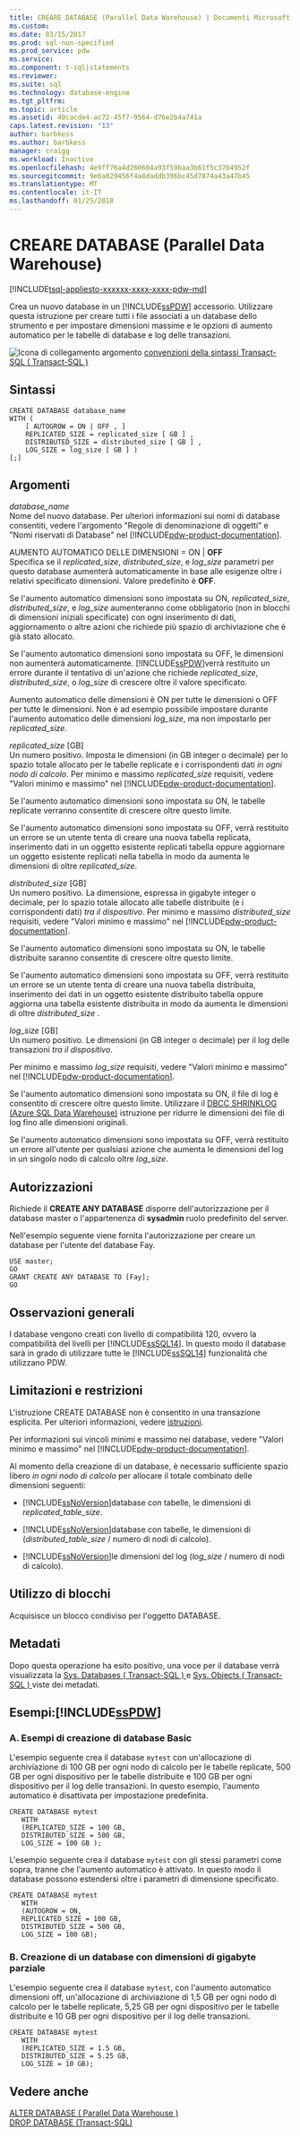 ```yaml
---
title: CREARE DATABASE (Parallel Data Warehouse) | Documenti Microsoft
ms.custom: 
ms.date: 03/15/2017
ms.prod: sql-non-specified
ms.prod_service: pdw
ms.service: 
ms.component: t-sql|statements
ms.reviewer: 
ms.suite: sql
ms.technology: database-engine
ms.tgt_pltfrm: 
ms.topic: article
ms.assetid: 40cacde4-ac72-45f7-9564-d76e2b4a741a
caps.latest.revision: "13"
author: barbkess
ms.author: barbkess
manager: craigg
ms.workload: Inactive
ms.openlocfilehash: 4e9ff76a4d260604a93f59baa3b61f5c37b4952f
ms.sourcegitcommit: 9e6a029456f4a8daddb396bc45d7874a43a47b45
ms.translationtype: MT
ms.contentlocale: it-IT
ms.lasthandoff: 01/25/2018
---
```

# <a name="create-database-parallel-data-warehouse"></a>CREARE DATABASE (Parallel Data Warehouse)
[!INCLUDE[tsql-appliesto-xxxxxx-xxxx-xxxx-pdw-md](../../includes/tsql-appliesto-xxxxxx-xxxx-xxxx-pdw-md.md)]

  Crea un nuovo database in un [!INCLUDE[ssPDW](../../includes/sspdw-md.md)] accessorio. Utilizzare questa istruzione per creare tutti i file associati a un database dello strumento e per impostare dimensioni massime e le opzioni di aumento automatico per le tabelle di database e log delle transazioni.  
  
 ![Icona di collegamento argomento](../../database-engine/configure-windows/media/topic-link.gif "icona Collegamento argomento") [convenzioni della sintassi Transact-SQL &#40; Transact-SQL &#41;](../../t-sql/language-elements/transact-sql-syntax-conventions-transact-sql.md)  
  
## <a name="syntax"></a>Sintassi  
  
```  
CREATE DATABASE database_name   
WITH (   
    [ AUTOGROW = ON | OFF , ]   
    REPLICATED_SIZE = replicated_size [ GB ] ,  
    DISTRIBUTED_SIZE = distributed_size [ GB ] ,  
    LOG_SIZE = log_size [ GB ] )  
[;]  
```  
  
## <a name="arguments"></a>Argomenti  
 *database_name*  
 Nome del nuovo database. Per ulteriori informazioni sui nomi di database consentiti, vedere l'argomento "Regole di denominazione di oggetti" e "Nomi riservati di Database" nel [!INCLUDE[pdw-product-documentation](../../includes/pdw-product-documentation-md.md)].  
  
 AUMENTO AUTOMATICO DELLE DIMENSIONI = ON | **OFF**  
 Specifica se il *replicated_size*, *distributed_size*, e *log_size* parametri per questo database aumenterà automaticamente in base alle esigenze oltre i relativi specificato dimensioni. Valore predefinito è **OFF**.  
  
 Se l'aumento automatico dimensioni sono impostata su ON, *replicated_size*, *distributed_size*, e *log_size* aumenteranno come obbligatorio (non in blocchi di dimensioni iniziali specificate) con ogni inserimento di dati, aggiornamento o altre azioni che richiede più spazio di archiviazione che è già stato allocato.  
  
 Se l'aumento automatico dimensioni sono impostata su OFF, le dimensioni non aumenterà automaticamente. [!INCLUDE[ssPDW](../../includes/sspdw-md.md)]verrà restituito un errore durante il tentativo di un'azione che richiede *replicated_size*, *distributed_size*, o *log_size* di crescere oltre il valore specificato.  
  
 Aumento automatico delle dimensioni è ON per tutte le dimensioni o OFF per tutte le dimensioni. Non è ad esempio possibile impostare durante l'aumento automatico delle dimensioni *log_size*, ma non impostarlo per *replicated_size*.  
  
 *replicated_size* [GB]  
 Un numero positivo. Imposta le dimensioni (in GB integer o decimale) per lo spazio totale allocato per le tabelle replicate e i corrispondenti dati *in ogni nodo di calcolo*. Per minimo e massimo *replicated_size* requisiti, vedere "Valori minimo e massimo" nel [!INCLUDE[pdw-product-documentation](../../includes/pdw-product-documentation-md.md)].  
  
 Se l'aumento automatico dimensioni sono impostata su ON, le tabelle replicate verranno consentite di crescere oltre questo limite.  
  
 Se l'aumento automatico dimensioni sono impostata su OFF, verrà restituito un errore se un utente tenta di creare una nuova tabella replicata, inserimento dati in un oggetto esistente replicati tabella oppure aggiornare un oggetto esistente replicati nella tabella in modo da aumenta le dimensioni di oltre *replicated_size*.  
  
 *distributed_size* [GB]  
 Un numero positivo. La dimensione, espressa in gigabyte integer o decimale, per lo spazio totale allocato alle tabelle distribuite (e i corrispondenti dati) *tra il dispositivo*. Per minimo e massimo *distributed_size* requisiti, vedere "Valori minimo e massimo" nel [!INCLUDE[pdw-product-documentation](../../includes/pdw-product-documentation-md.md)].  
  
 Se l'aumento automatico dimensioni sono impostata su ON, le tabelle distribuite saranno consentite di crescere oltre questo limite.  
  
 Se l'aumento automatico dimensioni sono impostata su OFF, verrà restituito un errore se un utente tenta di creare una nuova tabella distribuita, inserimento dei dati in un oggetto esistente distribuito tabella oppure aggiorna una tabella esistente distribuita in modo da aumenta le dimensioni di oltre *distributed_size* .  
  
 *log_size* [GB]  
 Un numero positivo. Le dimensioni (in GB integer o decimale) per il log delle transazioni *tra il dispositivo*.  
  
 Per minimo e massimo *log_size* requisiti, vedere "Valori minimo e massimo" nel [!INCLUDE[pdw-product-documentation](../../includes/pdw-product-documentation-md.md)].  
  
 Se l'aumento automatico dimensioni sono impostata su ON, il file di log è consentito di crescere oltre questo limite. Utilizzare il [DBCC SHRINKLOG (Azure SQL Data Warehouse)](../../t-sql/database-console-commands/dbcc-shrinklog-azure-sql-data-warehouse.md) istruzione per ridurre le dimensioni dei file di log fino alle dimensioni originali.  
  
 Se l'aumento automatico dimensioni sono impostata su OFF, verrà restituito un errore all'utente per qualsiasi azione che aumenta le dimensioni del log in un singolo nodo di calcolo oltre *log_size*.  
  
## <a name="permissions"></a>Autorizzazioni  
 Richiede il **CREATE ANY DATABASE** disporre dell'autorizzazione per il database master o l'appartenenza di **sysadmin** ruolo predefinito del server.  
  
 Nell'esempio seguente viene fornita l'autorizzazione per creare un database per l'utente del database Fay.  
  
```  
USE master;  
GO  
GRANT CREATE ANY DATABASE TO [Fay];  
GO  
```  
  
## <a name="general-remarks"></a>Osservazioni generali  
 I database vengono creati con livello di compatibilità 120, ovvero la compatibilità del livelli per [!INCLUDE[ssSQL14](../../includes/sssql14-md.md)]. In questo modo il database sarà in grado di utilizzare tutte le [!INCLUDE[ssSQL14](../../includes/sssql14-md.md)] funzionalità che utilizzano PDW.  
  
## <a name="limitations-and-restrictions"></a>Limitazioni e restrizioni  
 L'istruzione CREATE DATABASE non è consentito in una transazione esplicita. Per ulteriori informazioni, vedere [istruzioni](../../t-sql/statements/statements.md).  
  
 Per informazioni sui vincoli minimi e massimo nei database, vedere "Valori minimo e massimo" nel [!INCLUDE[pdw-product-documentation](../../includes/pdw-product-documentation-md.md)].  
  
 Al momento della creazione di un database, è necessario sufficiente spazio libero *in ogni nodo di calcolo* per allocare il totale combinato delle dimensioni seguenti:  
  
-   [!INCLUDE[ssNoVersion](../../includes/ssnoversion-md.md)]database con tabelle, le dimensioni di *replicated_table_size*.  
  
-   [!INCLUDE[ssNoVersion](../../includes/ssnoversion-md.md)]database con tabelle, le dimensioni di (*distributed_table_size* / numero di nodi di calcolo).  
  
-   [!INCLUDE[ssNoVersion](../../includes/ssnoversion-md.md)]le dimensioni del log (*log_size* / numero di nodi di calcolo).  
  
## <a name="locking"></a>Utilizzo di blocchi  
 Acquisisce un blocco condiviso per l'oggetto DATABASE.  
  
## <a name="metadata"></a>Metadati  
 Dopo questa operazione ha esito positivo, una voce per il database verrà visualizzata la [Sys. Databases &#40; Transact-SQL &#41; ](../../relational-databases/system-catalog-views/sys-databases-transact-sql.md) e [Sys. Objects &#40; Transact-SQL &#41; ](../../relational-databases/system-catalog-views/sys-objects-transact-sql.md)viste dei metadati.  
  
## <a name="examples-includesspdwincludessspdw-mdmd"></a>Esempi:[!INCLUDE[ssPDW](../../includes/sspdw-md.md)]  
  
### <a name="a-basic-database-creation-examples"></a>A. Esempi di creazione di database Basic  
 L'esempio seguente crea il database `mytest` con un'allocazione di archiviazione di 100 GB per ogni nodo di calcolo per le tabelle replicate, 500 GB per ogni dispositivo per le tabelle distribuite e 100 GB per ogni dispositivo per il log delle transazioni. In questo esempio, l'aumento automatico è disattivata per impostazione predefinita.  
  
```  
CREATE DATABASE mytest  
   WITH   
   (REPLICATED_SIZE = 100 GB,  
   DISTRIBUTED_SIZE = 500 GB,  
   LOG_SIZE = 100 GB );  
```  
  
 L'esempio seguente crea il database `mytest` con gli stessi parametri come sopra, tranne che l'aumento automatico è attivato. In questo modo il database possono estendersi oltre i parametri di dimensione specificato.  
  
```  
CREATE DATABASE mytest  
   WITH   
   (AUTOGROW = ON,  
   REPLICATED_SIZE = 100 GB,  
   DISTRIBUTED_SIZE = 500 GB,  
   LOG_SIZE = 100 GB);  
```  
  
### <a name="b-creating-a-database-with-partial-gigabyte-sizes"></a>B. Creazione di un database con dimensioni di gigabyte parziale  
 L'esempio seguente crea il database `mytest`, con l'aumento automatico dimensioni off, un'allocazione di archiviazione di 1,5 GB per ogni nodo di calcolo per le tabelle replicate, 5,25 GB per ogni dispositivo per le tabelle distribuite e 10 GB per ogni dispositivo per il log delle transazioni.  
  
```  
CREATE DATABASE mytest  
   WITH   
   (REPLICATED_SIZE = 1.5 GB,  
   DISTRIBUTED_SIZE = 5.25 GB,  
   LOG_SIZE = 10 GB);  
```  
  
## <a name="see-also"></a>Vedere anche  
 [ALTER DATABASE &#40; Parallel Data Warehouse &#41;](../../t-sql/statements/alter-database-parallel-data-warehouse.md)   
 [DROP DATABASE &#40;Transact-SQL&#41;](../../t-sql/statements/drop-database-transact-sql.md)  
  
  
